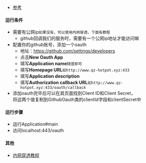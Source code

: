 - [参考](http://www.ruanyifeng.com/blog/2019/04/github-oauth.html)
#### 运行条件
- 需要有公网ip`如果没有，可以使用内网穿透，下面有教程`
    - github回调我们的服务时，需要有一个公网ip地址才能访问嘛
- 配置你的github账号，添加一个oauth
    - 地址：https://github.com/settings/developers
    - 点击**New Oauth App**
    - 填写**Application name**`随意即可`
    - 填写**Homepage URL**`如http://www.qz-hotpot.xyz:433`
    - 填写**Application description**
    - 填写**Authorization callback URL**`如http://www.qz-hotpot.xyz:433/oauth/callback`
- 添加oauth完毕后可以在其页面找到Client ID和Client Secret，<BR>
将这两个值复制到GithubOauth类的clientId字段和clientSecret中
#### 运行步骤
- 运行Application#main
- 访问localhost:443/oauth
#### 其他
- [内网穿透教程](https://natapp.cn/article/natapp_newbie)